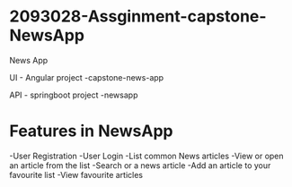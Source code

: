 # 2093028-Assginment-capstone-NewsApp
News App

UI - Angular project -capstone-news-app

API - springboot project -newsapp

# Features in NewsApp
-User Registration
-User Login
-List common News articles
-View or open an article from the list 
-Search or a news article
-Add an article to your favourite list
-View favourite articles
